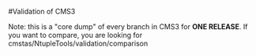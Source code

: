 #Validation of CMS3

Note: this is a "core dump" of every branch in CMS3 for **ONE RELEASE**.  If you want to compare, you are looking for cmstas/NtupleTools/validation/comparison
